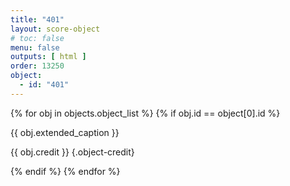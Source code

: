 ```yaml
---
title: "401"
layout: score-object
# toc: false
menu: false
outputs: [ html ]
order: 13250
object:
  - id: "401"
---
```


{% for obj in objects.object_list %}
{% if obj.id == object[0].id %}

{{ obj.extended_caption }}

{{ obj.credit }} {.object-credit}

{% endif %}
{% endfor %}
